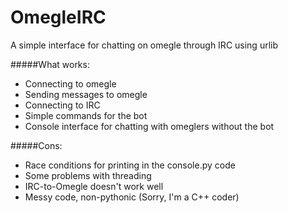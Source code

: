 OmegleIRC
=========

A simple interface for chatting on omegle through IRC using urlib

#####What works:
  * Connecting to omegle
  * Sending messages to omegle
  * Connecting to IRC
  * Simple commands for the bot
  * Console interface for chatting with omeglers without the bot
  
#####Cons:
  * Race conditions for printing in the console.py code
  * Some problems with threading
  * IRC-to-Omegle doesn't work well
  * Messy code, non-pythonic (Sorry, I'm a C++ coder)
